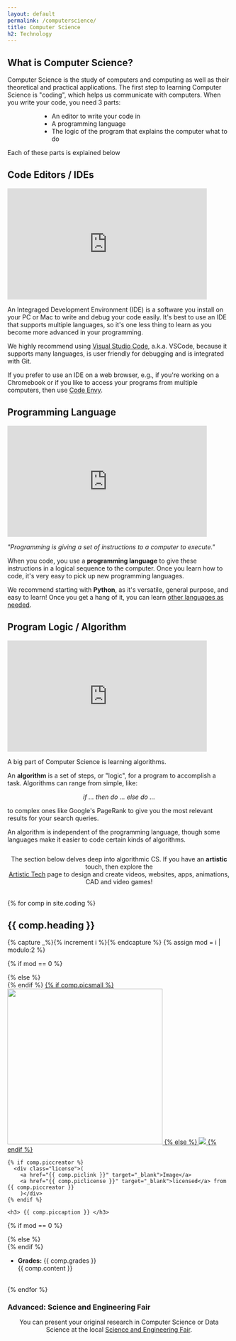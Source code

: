 ```yaml
---
layout: default
permalink: /computerscience/
title: Computer Science
h2: Technology
---
```


<section50short>
<h2>What is Computer Science?</h2> 
<p>Computer Science is the study of computers and computing as well as their theoretical and practical applications. The first step to learning Computer Science is "coding", which helps us communicate with computers. When you write your code, you need 3 parts:</p>
  <ul class="disc16l1" style="padding-left:100px">
  <li>An editor to write your code in</li>
  <li>A programming language</li>
  <li>The logic of the program that explains the computer what to do</li>
  </ul>
  <p>Each of these parts is explained below</p>

</section50short>

<section50>
<h2>Code Editors / IDEs</h2>
<div class="section50right">
    <iframe src="https://www.youtube.com/embed/Whps_IeaetM" scrolling="no" allowfullscreen="" width="450" height="250" frameborder="0"><br/></iframe>
</div>

<div class="section50left">
    <p>An Integraged Development Environment (IDE) is a software you install on your PC or Mac to write and debug your code easily. It's best to use an IDE that supports multiple languages, so it's one less thing to learn as you become more advanced in your programming.</p>
    <p>We highly recommend using <a href="https://code.visualstudio.com/" target="_blank">Visual Studio Code</a>, a.k.a. VSCode, because it supports many languages, is user friendly for debugging and is integrated with Git. </p>
    <p>If you prefer to use an IDE on a web browser, e.g., if you're working on a Chromebook or if you like to access your programs from multiple computers, then use <a href="https://codenvy.com/" target="_blank">Code Envy</a>.</p>
</div>
</section50>

<section50>
<h2>Programming Language</h2>
<div class="section50left">
    <iframe src="https://www.youtube.com/embed/EGQh5SZctaE" scrolling="no" allowfullscreen="" width="450" height="250" frameborder="0"><br/></iframe>
</div>

<div class="section50right">
    <p><i>"Programming is giving a set of instructions to a computer to execute."</i> </p> 
    <p>When you code, you use a <b>programming language</b> to give these instructions in a logical sequence to the computer. Once you learn how to code, it's very easy to pick up new programming languages. </p>
    <p> We recommend starting with <b>Python</b>, as it's versatile, general purpose, and easy to learn! Once you get a hang of it, you can learn <a href="https://news.codecademy.com/programming-languages/#most-popular-programming-languages" target="_blank">other languages as needed</a>.</p>
</div>
</section50>

<section50>
<h2>Program Logic / Algorithm</h2> 
<div class="section50right">
    <iframe src="https://www.youtube.com/embed/CvSOaYi89B4" scrolling="no" allowfullscreen="" width="450" height="250" frameborder="0"><br/></iframe>
</div>

<div class="section50left">
    <p>A big part of Computer Science is learning algorithms.</p>
    <p>An <b>algorithm</b> is a set of steps, or "logic", for a program to accomplish a task.  Algorithms can range from simple, like: </p>
    <p style="font-style:italic;text-align:center;">if ... then do ... else do ...</p>
    <p> to complex ones like Google's PageRank to give you the most relevant results for your search queries.</p>
    <p>An algorithm is independent of the programming language, though some languages make it easier to code certain kinds of algorithms.</p>
</div>
</section50>

<section50short>
  <div class="note">
    <p style="text-align:center; padding-top:13px">The section below delves deep into algorithmic CS. If you have an <b>artistic</b> touch, then explore the <br><a href="/techart/" target="_blank">Artistic Tech</a> page to design and create videos, websites, apps, animations, CAD and video games!</p>
  </div>
</section50short>


<br>
{% for comp in site.coding %}  
<section50> 
  <h2 id="{{ comp.hash }}"> {{ comp.heading }} </h2>

  <!-- Use capture to prevent outputting i -->
  {% capture _%}{% increment i %}{% endcapture %}
  {% assign mod = i | modulo:2 %}

  <!-- For even loop runs, put pic to left. Switch for odd -->
  {% if mod == 0 %}
  <div class="section50right">
  {% else %}
  <div class="section50left">
  {% endif %}

  <a href="{{ comp.link }}" target="_blank">
    {% if comp.picsmall %}
      <img style="width:350px" src="{{ comp.pic }}">
    {% else %}
      <img src="{{ comp.pic }}">
    {% endif %}
  </a>

    {% if comp.piccreator %}
      <div class="license">(
        <a href="{{ comp.piclink }}" target="_blank">Image</a>
        <a href="{{ comp.piclicense }}" target="_blank">licensed</a> from {{ comp.piccreator }}
        )</div>
    {% endif %}

    <h3> {{ comp.piccaption }} </h3>
  </div>

  {% if mod == 0 %}
  <!--div class="section50left" style="padding-left:20px"-->
  <div class="section50left">
  {% else %}
  <div class="section50right">
  {% endif %}
    <ul class="compl1">
    <li class="li2"><b>Grades:</b> {{ comp.grades }} </li>
    {{ comp.content }} 
    </ul>
    </div>

</section50>
<br>
{% endfor %}

<section50short>
  <div class="note" style="height:70px;">
    <h3 style="line-height:1; ">Advanced: Science and Engineering Fair</h3>
    <p style="text-align:center; ">You can present your original research in Computer Science or Data Science at the local <a href="/science/#isef" target="_blank">Science and Engineering Fair</a>.
    </p>
  </div>
</section50short>

<br>

